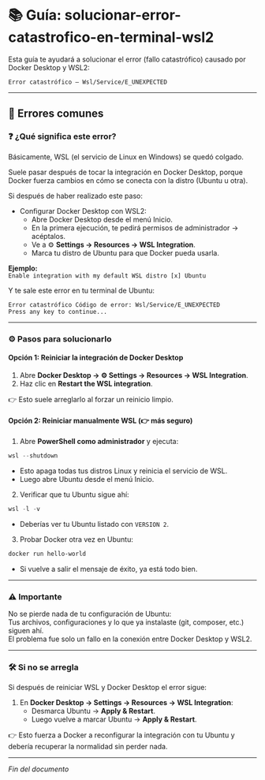 # 📚 Guía: solucionar-error-catastrofico-en-terminal-wsl2

Esta guía te ayudará a solucionar el error (fallo catastrófico) causado por Docker Desktop y WSL2:

```
Error catastrófico – Wsl/Service/E_UNEXPECTED
```

---

## 🚨 Errores comunes

### ❓ ¿Qué significa este error?

Básicamente, WSL (el servicio de Linux en Windows) se quedó colgado.

Suele pasar después de tocar la integración en Docker Desktop, porque Docker fuerza cambios en cómo se conecta con la distro (Ubuntu u otra).

Si después de haber realizado este paso:

- Configurar Docker Desktop con WSL2:
  - Abre Docker Desktop desde el menú Inicio.
  - En la primera ejecución, te pedirá permisos de administrador → acéptalos.
  - Ve a ⚙️ **Settings → Resources → WSL Integration**.
  - Marca tu distro de Ubuntu para que Docker pueda usarla.

**Ejemplo:**  
`Enable integration with my default WSL distro [x] Ubuntu`

Y te sale este error en tu terminal de Ubuntu:

```
Error catastrófico Código de error: Wsl/Service/E_UNEXPECTED
Press any key to continue...
```

---

### ⚙️ Pasos para solucionarlo

#### Opción 1: Reiniciar la integración de Docker Desktop

1. Abre **Docker Desktop → ⚙️ Settings → Resources → WSL Integration**.  
2. Haz clic en **Restart the WSL integration**.  

👉 Esto suele arreglarlo al forzar un reinicio limpio.

#### Opción 2: Reiniciar manualmente WSL (👉 más seguro)

1. Abre **PowerShell como administrador** y ejecuta:

```powershell
wsl --shutdown
```

- Esto apaga todas tus distros Linux y reinicia el servicio de WSL.  
- Luego abre Ubuntu desde el menú Inicio.  

2. Verificar que tu Ubuntu sigue ahí:

```powershell
wsl -l -v
```

- Deberías ver tu Ubuntu listado con `VERSION 2`.

3. Probar Docker otra vez en Ubuntu:

```bash
docker run hello-world
```

- Si vuelve a salir el mensaje de éxito, ya está todo bien.

---

### ⚠️ Importante

No se pierde nada de tu configuración de Ubuntu:  
Tus archivos, configuraciones y lo que ya instalaste (git, composer, etc.) siguen ahí.  
El problema fue solo un fallo en la conexión entre Docker Desktop y WSL2.

---

### 🛠️ Si no se arregla

Si después de reiniciar WSL y Docker Desktop el error sigue:

1. En **Docker Desktop → Settings → Resources → WSL Integration**:  
   - Desmarca Ubuntu → **Apply & Restart**.  
   - Luego vuelve a marcar Ubuntu → **Apply & Restart**.  

👉 Esto fuerza a Docker a reconfigurar la integración con tu Ubuntu y debería recuperar la normalidad sin perder nada.

---

*Fin del documento*
